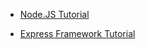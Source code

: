 - [Node.JS Tutorial](https://nodejs.org/en/docs/guides/anatomy-of-an-http-transaction/)

- [Express Framework Tutorial](http://expressjs.com/en/guide/routing.html)
